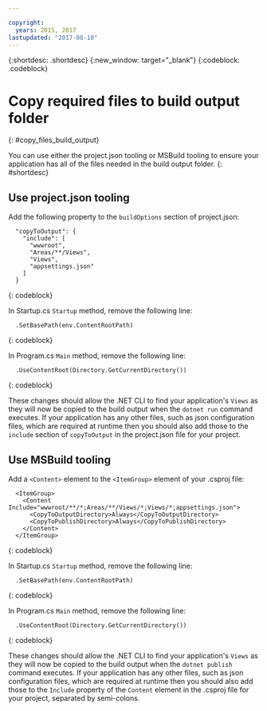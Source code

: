 ```yaml
---

copyright:
  years: 2015, 2017
lastupdated: "2017-08-10"
---
```


{:shortdesc: .shortdesc}
{:new_window: target="_blank"}
{:codeblock: .codeblock}


# Copy required files to build output folder
{: #copy_files_build_output}

You can use either the project.json tooling or MSBuild tooling to ensure your application has all of the files needed in the build output folder.
{: #shortdesc}


## Use project.json tooling

Add the following property to the `buildOptions` section of project.json:
```
  "copyToOutput": {
    "include": [
      "wwwroot",
      "Areas/**/Views",
      "Views",
      "appsettings.json"
    ]
  }
```
{: codeblock}

In Startup.cs `Startup` method, remove the following line:
```
  .SetBasePath(env.ContentRootPath)
```
{: codeblock}

In Program.cs `Main` method, remove the following line:
```
  .UseContentRoot(Directory.GetCurrentDirectory())
```
{: codeblock}

These changes should allow the .NET CLI to find your application's `Views` as they will now be copied to the build output when the `dotnet run` command executes.  If your application has any other files, such as json configuration files, which are required at runtime then you should also add those to the `include` section of `copyToOutput` in the project.json file for your project.

## Use MSBuild tooling

Add a `<Content>` element to the `<ItemGroup>` element of your .csproj file:
```
  <ItemGroup>
    <Content Include="wwwroot/**/*;Areas/**/Views/*;Views/*;appsettings.json">
      <CopyToOutputDirectory>Always</CopyToOutputDirectory>
      <CopyToPublishDirectory>Always</CopyToPublishDirectory>
    </Content>
  </ItemGroup>
```
{: codeblock}

In Startup.cs `Startup` method, remove the following line:
```
  .SetBasePath(env.ContentRootPath)
```
{: codeblock}

In Program.cs `Main` method, remove the following line:
```
  .UseContentRoot(Directory.GetCurrentDirectory())
```
{: codeblock}

These changes should allow the .NET CLI to find your application's `Views` as they will now be copied to the build output when the `dotnet publish` command executes.  If your application has any other files, such as json configuration files, which are required at runtime then you should also add those to the `Include` property of the `Content` element in the .csproj file for your project, separated by semi-colons.

